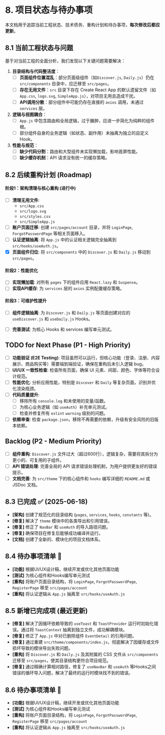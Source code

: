 # 8. 项目状态与待办事项

本文档用于追踪当前工程状态、技术债务、重构计划和待办事项，**每次修改后都应更新**。

## 8.1 当前工程状态与问题

基于对当前工程的全面分析，我们发现以下关键问题需要解决：

1. **目录结构与代码整洁度**：
   - [ ] **页面组件位置混乱**：部分页面级组件（如`Discover.js`, `Daily.js`）仍在 `src/components` 目录中，应迁移至 `src/pages`。
   - [ ] **存在无用文件**：`src` 目录下存在 Create React App 的默认遗留文件（如 `App.css`, `logo.svg`, `SimpleApp.js`），对项目无用且造成干扰。
   - [ ] **API调用分散**：部分组件中可能仍存在直接的 `axios` 调用，未通过 `services` 层。

2. **逻辑与视图耦合**：
   - [ ] `App.js` 中包含路由和全局逻辑，过于臃肿，应进一步简化为纯粹的组件根。
   - [ ] 部分组件自身的业务逻辑（如状态、副作用）未抽离为独立的自定义 Hook。

3. **性能与规范**：
   - [ ] **缺少代码分割**：路由和大型组件未实现懒加载，影响首屏性能。
   - [ ] **缺少缓存机制**：API 请求没有统一的缓存策略。

## 8.2 后续重构计划 (Roadmap)

#### 阶段1：架构清理与核心重构 (进行中)

- [ ] **清理无用文件**:
  - `src/App.css`
  - `src/logo.svg`
  - `src/styles.css`
  - `src/SimpleApp.js`
- [ ] **账户页面迁移**: 创建 `src/pages/account` 目录，并将 `LoginPage`, `ForgotPasswordPage` 等相关页面移入。
- [ ] **认证逻辑抽离**: 将 `App.js` 中的认证相关逻辑完全抽离到 `src/hooks/useAuth.js`。
- [x] **页面组件归位**: 将 `src/components` 中的 `Discover.js` 和 `Daily.js` 移动到 `src/pages`。

#### 阶段2：性能优化

- [ ] **实现懒加载**: 对所有 `pages` 下的组件应用 `React.lazy` 和 `Suspense`。
- [ ] **实现API缓存**: 为 `services` 层的 `axios` 实例配置缓存策略。

#### 阶段3：可维护性提升

- [ ] **组件逻辑抽离**: 为 `Discover.js` 和 `Daily.js` 等页面创建对应的 `useDiscover.js` 和 `useDaily.js` Hooks。
- [ ] **完善测试**: 为核心 Hooks 和 services 编写单元测试。


## TODO for Next Phase (P1 - High Priority)

- [ ] **功能验证 (E2E Testing)**: 项目虽然可以运行，但核心功能（登录、注册、内容展示、商品购买等）需要端到端验证，确保在重构后未引入逻辑 bug。
- [ ] **UI/UX 一致性检查**: 检查所有页面，确保 UI 元素、间距、颜色、字体等符合设计规范。
- [ ] **性能优化**: 分析应用性能，特别是 `Discover` 和 `Daily` 等复杂页面，识别并优化渲染瓶颈。
- [ ] **代码质量提升**: 
  - [ ] 移除所有 `console.log` 和未使用的变量/函数。
  - [ ] 为核心业务逻辑（如 `useAuth`）补充单元测试。
  - [ ] 检查并修复所有 `eslint` `warning` 级别的问题。
- [ ] **依赖审查**: 检查 `package.json`，移除不再需要的依赖，升级有安全风险的旧版本依赖。

## Backlog (P2 - Medium Priority)

- [ ] **组件重构**: `Discover.js` 文件过大（超过600行），逻辑复杂，需要将其拆分为更小的、可复用的子组件。
- [ ] **API 错误处理**: 完善全局的 API 请求错误处理机制，为用户提供更友好的错误提示。
- [ ] **文档完善**: 为 `src/theme` 下的核心组件和 `hooks` 编写详细的 `README.md` 或 JSDoc 文档。

## 8.3 已完成 ✅ (2025-06-18)

- **[架构]** 创建了规范化的目录结构 (`pages`, `services`, `hooks`, `constants` 等)。
- **[修复]** 解决了 `theme` 模块中的各类导出和引用错误。
- **[修复]** 修正了 `NavBar` 和 `useAuth` 的导入路径问题。
- **[修复]** 确保项目在修复后能够成功编译并运行。
- **[文档]** 创建了全新的、模块化的项目文档体系。

## 8.4 待办事项清单 📝

- **[功能]** 根据UI/UX设计稿，继续开发或优化其他页面功能
- **[测试]** 为核心组件和Hooks编写单元测试
- **[重构]** 将账户页面目录结构，将 `LoginPage`, `ForgotPasswordPage`, `RegisterPage` 移至 `src/pages/account`
- **[重构]** 将认证逻辑从 `App.js` 抽离至 `src/hooks/useAuth.js`

## 8.5 新增已完成项 (最近更新)

- **[修复]** 解决了因循环依赖导致的 `useToast` 和 `ToastProvider` 运行时初始化错误。通过将 `ToastContext` 抽离到独立文件，成功解耦模块。
- **[修复]** 修正了 `App.js` 中对已删除组件 `EventDetail` 的引用问题。
- **[修复]** 通过重建 `src/theme/components/index.js`，彻底解决了因缓存或文件损坏导致的模块导出失败问题。
- **[重构]** 将 `Discover.js` 和 `Daily.js` 及其附属的 CSS 文件从 `src/components` 迁移至 `src/pages`，使其目录结构更符合项目规范。
- **[修复]** 通过精确计算相对路径，修复了 `useNavBar` 和 `useAuth` 等Hooks之间错误的循环导入问题，解决了最终的运行时模块找不到的错误。

## 8.6 待办事项清单 📝

- **[功能]** 根据UI/UX设计稿，继续开发或优化其他页面功能
- **[测试]** 为核心组件和Hooks编写单元测试
- **[重构]** 将账户页面目录结构，将 `LoginPage`, `ForgotPasswordPage`, `RegisterPage` 移至 `src/pages/account`
- **[重构]** 将认证逻辑从 `App.js` 抽离至 `src/hooks/useAuth.js` 